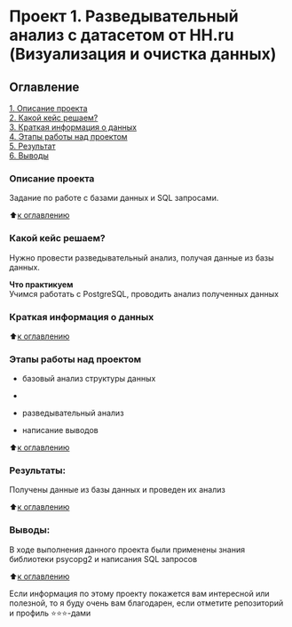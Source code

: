 # Проект 1. Разведывательный анализ с датасетом от HH.ru (Визуализация и очистка данных)

## Оглавление  
[1. Описание проекта](.README.md#Описание-проекта)  
[2. Какой кейс решаем?](.README.md#Какой-кейс-решаем)  
[3. Краткая информация о данных](.README.md#Краткая-информация-о-данных)  
[4. Этапы работы над проектом](.README.md#Этапы-работы-над-проектом)  
[5. Результат](.README.md#Результат)    
[6. Выводы](.README.md#Выводы) 

### Описание проекта    
Задание по работе с базами данных и SQL запросами.

:arrow_up:[к оглавлению](_)


### Какой кейс решаем?    
Нужно провести разведывательный анализ, получая данные из базы данных.


**Что практикуем**     
Учимся работать с PostgreSQL, проводить анализ полученных данных


### Краткая информация о данных

:arrow_up:[к оглавлению](.README.md#Оглавление)


### Этапы работы над проектом  

- базовый анализ структуры данных

- 

- разведывательный анализ

- написание выводов



:arrow_up:[к оглавлению](.README.md#Оглавление)


### Результаты:  
Получены данные из базы данных и проведен их анализ

:arrow_up:[к оглавлению](.README.md#Оглавление)


### Выводы:  
В ходе выполнения данного проекта были применены знания библиотеки psycopg2 и написания SQL запросов

:arrow_up:[к оглавлению](.README.md#Оглавление)


Если информация по этому проекту покажется вам интересной или полезной, то я буду очень вам благодарен, если отметите репозиторий и профиль ⭐️⭐️⭐️-дами